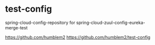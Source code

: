 # test-config
spring-cloud-config-repository for spring-cloud-zuul-config-eureka-merge-test

https://github.com/humblem2
https://github.com/humblem2/test-config

